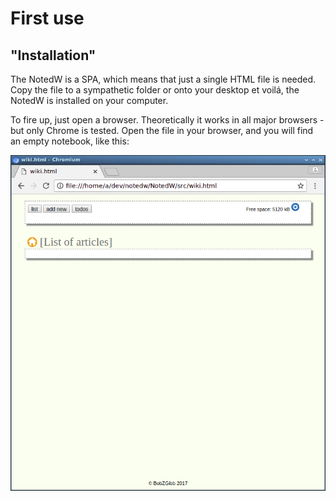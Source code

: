 # First use

## "Installation"
The NotedW is a SPA, which means that just a single HTML file is needed. Copy the file to a sympathetic folder or onto your desktop et voilá, the NotedW is installed on your computer. 

To fire up, just open a browser. Theoretically it works in all major browsers - but only Chrome is tested. Open the file in your browser, and you will find an empty notebook, like this: 

![Empty notebook](res/NotedW_empty.png?raw=true)

